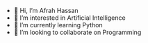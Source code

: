 - 👋 Hi, I’m Afrah Hassan
- 👀 I’m interested in Artificial Intelligence
- 🌱 I’m currently learning Python
- 💞️ I’m looking to collaborate on Programming


